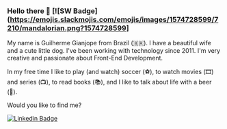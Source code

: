 ### Hello there 👋 [![SW Badge](https://emojis.slackmojis.com/emojis/images/1574728599/7210/mandalorian.png?1574728599]

My name is Guilherme Gianjope from Brazil (🇧🇷). I have a beautiful wife and a cute little dog. I've been working with technology since 2011. I'm very creative and passionate about Front-End Development.

In my free time I like to play (and watch) soccer (⚽️), to watch movies (🎞️) and series (📺), to read books (📚), and I like to talk about life with a beer (🍺).

Would you like to find me?

[![Linkedin Badge](https://img.shields.io/badge/-LinkedIn-blue?style=flat-square&logo=Linkedin&logoColor=white&link=https://www.linkedin.com/in/guilherme-gianjope-4613a897/)](https://www.linkedin.com/in/guilherme-gianjope-4613a897/)


